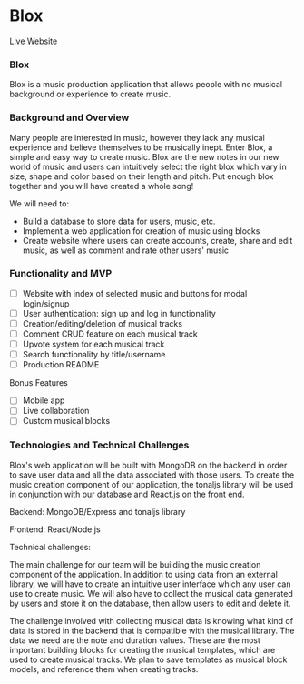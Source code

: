 # Blox
[Live Website](https://morning-plains-24273.herokuapp.com/#/)

### Blox 

Blox is a music production application that allows people with no musical background or experience to create music.

### Background and Overview

Many people are interested in music, however they lack any musical experience and believe themselves to be musically inept. Enter Blox, a simple and easy way to create music. Blox are the new notes in our new world of music and users can intuitively select the right blox which vary in size, shape and color based on their length and pitch. Put enough blox together and you will have created a whole song!

We will need to:
  * Build a database to store data for users, music, etc.
  * Implement a web application for creation of music using blocks
  * Create website where users can create accounts, create, share and edit music, as well as comment and rate other users' music

### Functionality and MVP

  - [ ] Website with index of selected music and buttons for modal login/signup
  - [ ] User authentication: sign up and log in functionality
  - [ ] Creation/editing/deletion of musical tracks
  - [ ] Comment CRUD feature on each musical track
  - [ ] Upvote system for each musical track
  - [ ] Search functionality by title/username
  - [ ] Production README
  
  Bonus Features
  
  - [ ] Mobile app
  - [ ] Live collaboration
  - [ ] Custom musical blocks
  
  ### Technologies and Technical Challenges
  
  Blox's web application will be built with MongoDB on the backend in order to save user data and all the data associated with those users. To create the music creation component of our application, the tonaljs library will be used in conjunction with our database and React.js on the front end. 
  
  Backend: MongoDB/Express and tonaljs library
  
  Frontend: React/Node.js
  
  Technical challenges:
  
  The main challenge for our team will be building the music creation component of the application. In addition to using data from an external library, we will have to create an intuitive user interface which any user can use to create music. We will also have to collect the musical data generated by users and store it on the database, then allow users to edit and delete it. 
  
  The challenge involved with collecting musical data is knowing what kind of data is stored in the backend that is compatible with the musical library. The data we need are the note and duration values.  These are the most important building blocks for creating the musical templates, which are used to create musical tracks. We plan to save templates as musical block models, and reference them when creating tracks.
  

  

 
